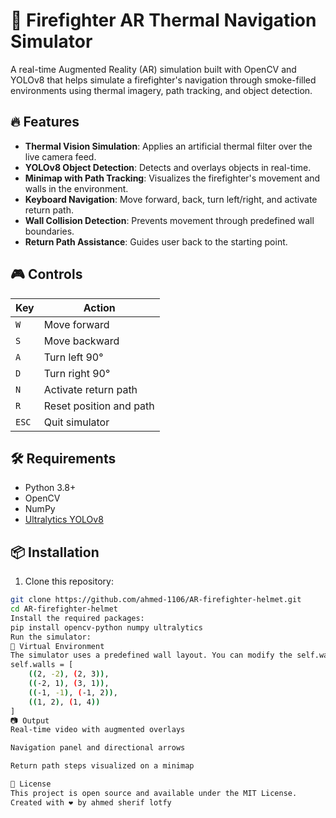 # 🚒 Firefighter AR Thermal Navigation Simulator

A real-time Augmented Reality (AR) simulation built with OpenCV and YOLOv8 that helps simulate a firefighter's navigation through smoke-filled environments using thermal imagery, path tracking, and object detection.



## 🔥 Features

- **Thermal Vision Simulation**: Applies an artificial thermal filter over the live camera feed.
- **YOLOv8 Object Detection**: Detects and overlays objects in real-time.
- **Minimap with Path Tracking**: Visualizes the firefighter's movement and walls in the environment.
- **Keyboard Navigation**: Move forward, back, turn left/right, and activate return path.
- **Wall Collision Detection**: Prevents movement through predefined wall boundaries.
- **Return Path Assistance**: Guides user back to the starting point.

## 🎮 Controls

| Key | Action                  |
|-----|-------------------------|
| `W` | Move forward            |
| `S` | Move backward           |
| `A` | Turn left 90°           |
| `D` | Turn right 90°          |
| `N` | Activate return path    |
| `R` | Reset position and path |
| `ESC` | Quit simulator        |

## 🛠️ Requirements

- Python 3.8+
- OpenCV
- NumPy
- [Ultralytics YOLOv8](https://github.com/ultralytics/ultralytics)

## 📦 Installation

1. Clone this repository:

```bash
git clone https://github.com/ahmed-1106/AR-firefighter-helmet.git
cd AR-firefighter-helmet
Install the required packages:
pip install opencv-python numpy ultralytics
Run the simulator:
🧱 Virtual Environment
The simulator uses a predefined wall layout. You can modify the self.walls list to reflect custom obstacle positions.
self.walls = [
    ((2, -2), (2, 3)),
    ((-2, 1), (3, 1)),
    ((-1, -1), (-1, 2)),
    ((1, 2), (1, 4))
]
📷 Output
Real-time video with augmented overlays

Navigation panel and directional arrows

Return path steps visualized on a minimap

📄 License
This project is open source and available under the MIT License.
Created with ❤️ by ahmed sherif lotfy
